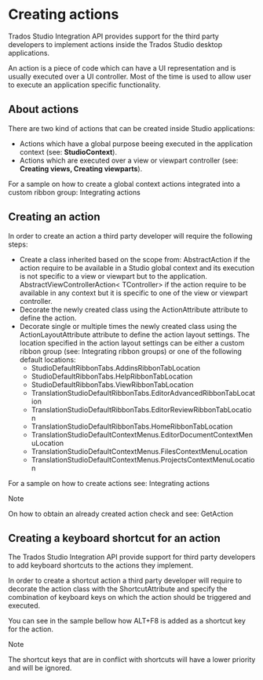 Creating actions
=====
Trados Studio Integration API provides support for the third party developers to implement actions inside the Trados Studio desktop applications.

An action is a piece of code which can have a UI representation and is usually executed over a UI controller. Most of the time is used to allow user to execute an application specific functionality.

About actions
----
There are two kind of actions that can be created inside Studio applications:

* Actions which have a global purpose beeing executed in the application context (see: **StudioContext**).
* Actions which are executed over a view or viewpart controller (see: **Creating views, Creating viewparts**).

For a sample on how to create a global context actions integrated into a custom ribbon group: Integrating actions

Creating an action
------
In order to create an action a third party developer will require the following steps:

* Create a class inherited based on the scope from:
AbstractAction if the action require to be available in a Studio global context and its execution is not specific to a view or viewpart but to the application.
AbstractViewControllerAction< TController> if the action require to be available in any context but it is specific to one of the view or viewpart controller.
* Decorate the newly created class using the ActionAttribute attribute to define the action.
* Decorate single or multiple times the newly created class using the ActionLayoutAttribute attribute to define the action layout settings. The location specified in the action layout settings can be either a custom ribbon group (see: Integrating ribbon groups) or one of the following default locations:
    * StudioDefaultRibbonTabs.AddinsRibbonTabLocation
    * StudioDefaultRibbonTabs.HelpRibbonTabLocation
    * StudioDefaultRibbonTabs.ViewRibbonTabLocation
    * TranslationStudioDefaultRibbonTabs.EditorAdvancedRibbonTabLocation
    * TranslationStudioDefaultRibbonTabs.EditorReviewRibbonTabLocation
    * TranslationStudioDefaultRibbonTabs.HomeRibbonTabLocation
    * TranslationStudioDefaultContextMenus.EditorDocumentContextMenuLocation
    * TranslationStudioDefaultContextMenus.FilesContextMenuLocation
    * TranslationStudioDefaultContextMenus.ProjectsContextMenuLocation


For a sample on how to create actions see: Integrating actions


> [!NOTE]
> On how to obtain an already created action check and see: GetAction<TAction>

Creating a keyboard shortcut for an action
------
The Trados Studio Integration API provide support for third party developers to add keyboard shortcuts to the actions they implement.

In order to create a shortcut action a third party developer will require to decorate the action class with the ShortcutAttribute and specify the combination of keyboard keys on which the action should be triggered and executed.

You can see in the sample bellow how ALT+F8 is added as a shortcut key for the action.

> [!NOTE]
> The shortcut keys that are in conflict with shortcuts will have a lower priority and will be ignored.